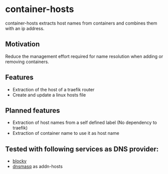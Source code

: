# container-hosts
container-hosts extracts host names from containers and combines them with an ip address.

## Motivation
Reduce the management effort required for name resolution when adding or removing containers.

## Features
- Extraction of the host of a traefik router
- Create and update a linux hosts file

## Planned features
- Extraction of host names from a self defined label (No dependency to traefik)
- Extraction of container name to use it as host name

## Tested with following services as DNS provider:
- [blocky](https://0xerr0r.github.io/blocky/)
- [dnsmasq](https://thekelleys.org.uk/dnsmasq/doc.html) as addn-hosts
